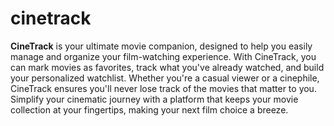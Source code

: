 # cinetrack

**CineTrack** is your ultimate movie companion, designed to help you easily manage and organize your film-watching experience. With CineTrack, you can mark movies as favorites, track what you've already watched, and build your personalized watchlist. Whether you're a casual viewer or a cinephile, CineTrack ensures you'll never lose track of the movies that matter to you. Simplify your cinematic journey with a platform that keeps your movie collection at your fingertips, making your next film choice a breeze.